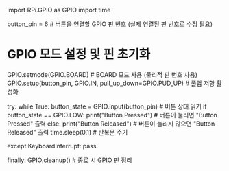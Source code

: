 import RPi.GPIO as GPIO
import time

button_pin = 6  # 버튼을 연결할 GPIO 핀 번호 (실제 연결된 핀 번호로 수정 필요)

# GPIO 모드 설정 및 핀 초기화
GPIO.setmode(GPIO.BOARD)  # BOARD 모드 사용 (물리적 핀 번호 사용)
GPIO.setup(button_pin, GPIO.IN, pull_up_down=GPIO.PUD_UP)  # 풀업 저항 활성화

try:
    while True:
        button_state = GPIO.input(button_pin)  # 버튼 상태 읽기
        if button_state == GPIO.LOW:
            print("Button Pressed")  # 버튼이 눌리면 "Button Pressed" 출력
        else:
            print("Button Released")  # 버튼이 눌리지 않으면 "Button Released" 출력
        time.sleep(0.1)  # 반복문 주기

except KeyboardInterrupt:
    pass

finally:
    GPIO.cleanup()  # 종료 시 GPIO 핀 정리
